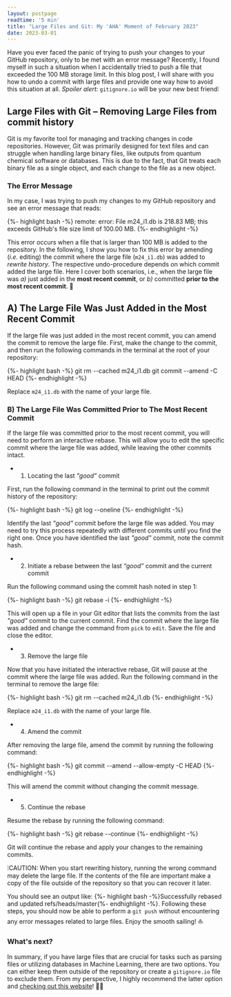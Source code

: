 ```yaml
---
layout: postpage
readtime: '5 min'
title: "Large Files and Git: My 'AHA' Moment of February 2023"
date: 2023-03-01
---
```


<span class="dropcap"> H</span>ave you ever faced the panic of trying to push your changes to your GitHub repository, only to be met with an error message? Recently, I found myself in such a situation when I accidentally tried to push a file that exceeded the 100 MB storage limit. In this blog post, I will share with you how to undo a commit with large files and provide one way how to avoid this situation at all. *Spoiler alert:* ```gitignore.io``` will be your new best friend❕

## Large Files with Git – Removing Large Files from commit history

Git is my favorite tool for managing and tracking changes in code repositories. However, Git was primarily designed for text files and can struggle when handling large binary files, like outputs from quantum chemical software or databases. This is due to the fact, that Git treats each binary file as a single object, and each change to the file as a new object.

### The Error Message

In my case, I was trying to push my changes to my GitHub repository and see an error message that reads:

{%- highlight bash -%}
remote: error: File m24_i1.db is 218.83 MB; this exceeds GitHub's file size limit of 100.00 MB.
{%- endhighlight -%}

This error occurs when a file that is larger than 100 MB is added to the repository.
In the following, I show you how to fix this error by amending (*i.e.* editing) the commit where the large file (```m24_i1.db```) was added to *rewrite history*. 
The respective undo-procedure depends on which commit added the large file. 
Here I cover both scenarios, i.e., when the large file was *a)* just added in the **most recent commit**, or *b)* committed **prior to the most recent commit**. 🌟

## A) The Large File Was Just Added in the Most Recent Commit

If the large file was just added in the most recent commit, you can amend the commit to remove the large file. 
First, make the change to the commit, and then run the following commands in the terminal at the root of your repository:

{%- highlight bash -%}
git rm --cached m24_i1.db
git commit --amend -C HEAD
{%- endhighlight -%}

Replace ```m24_i1.db``` with the name of your large file.

### B) The Large File Was Committed Prior to The Most Recent Commit

If the large file was committed prior to the most recent commit, you will need to perform an interactive rebase. 
This will allow you to edit the specific commit where the large file was added, while leaving the other commits intact.

- 1) Locating the last *"good”* commit

First, run the following command in the terminal to print out the commit history of the repository:

{%- highlight bash -%}
git log --oneline
{%- endhighlight -%}

Identify the last *"good"* commit before the large file was added. 
You may need to try this process repeatedly with different commits until you find the right one. 
Once you have identified the last *"good"* commit, note the commit hash.

- 2) Initiate a rebase between the last *“good”* commit and the current commit

Run the following command using the commit hash noted in step 1:

{%- highlight bash -%}
git rebase -i <commit hash>
{%- endhighlight -%}

This will open up a file in your Git editor that lists the commits from the last *"good"* commit to the current commit. 
Find the commit where the large file was added and change the command from ```pick``` to ```edit```. 
Save the file and close the editor.

- 3) Remove the large file 

Now that you have initiated the interactive rebase, Git will pause at the commit where the large file was added. 
Run the following command in the terminal to remove the large file:

{%- highlight bash -%}
git rm --cached m24_i1.db
{%- endhighlight -%}
  
Replace ```m24_i1.db``` with the name of your large file.

- 4) Amend the commit

After removing the large file, amend the commit by running the following command:

{%- highlight bash -%}
git commit --amend --allow-empty -C HEAD
{%- endhighlight -%}

This will amend the commit without changing the commit message.

- 5) Continue the rebase

Resume the rebase by running the following command:
  
{%- highlight bash -%}
git rebase --continue
{%- endhighlight -%}

Git will continue the rebase and apply your changes to the remaining commits.

❕CAUTION: When you start rewriting history, running the wrong command may delete the large file. 
If the contents of the file are important make a copy of the file outside of the repository so that you can recover it later.

You should see an output like: {%- highlight bash -%}Successfully rebased and updated refs/heads/master{%- endhighlight -%}.
Following these steps, you should now be able to perform a ```git push``` without encountering any error messages related to large files. Enjoy the smooth sailing! ⛵ 

### What's next?

In summary, if you have large files that are crucial for tasks such as parsing files or utilizing databases in Machine Learning, there are two options. 
You can either keep them outside of the repository or create a ```gitignore.io``` file to exclude them. 
From my perspective, I highly recommend the latter option and [checking out this website](https://www.toptal.com/developers/gitignore)! 👩‍🔬 

